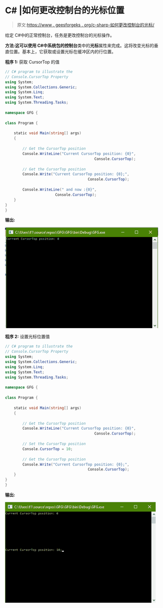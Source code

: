 # C# |如何更改控制台的光标位置

> 原文:[https://www . geesforgeks . org/c-sharp-如何更改控制台的光标/](https://www.geeksforgeeks.org/c-sharp-how-to-change-the-cursortop-of-the-console/)

给定 C#中的正常控制台，任务是更改控制台的光标操作。

**方法:**这可以使用 C#中系统包的**控制台**类中的**光标**属性来完成。这将改变光标的垂直位置。基本上，它获取或设置光标在缓冲区内的行位置。

**程序 1:** 获取 CursorTop 的值

```cs
// C# program to illustrate the
// Console.CursorTop Property
using System;
using System.Collections.Generic;
using System.Linq;
using System.Text;
using System.Threading.Tasks;

namespace GFG {

class Program {

    static void Main(string[] args)
    {

        // Get the CursorTop position
        Console.WriteLine("Current CursorTop position: {0}",
                                         Console.CursorTop);

        // Get the CursorTop position
        Console.Write("Current CursorTop position: {0};",
                                      Console.CursorTop);

        Console.WriteLine(" and now :{0}",
                       Console.CursorTop);
    }
}
}
```

**输出:**

![](img/a6209af5535f33e4120e73a29e81b478.png)

**程序 2:** 设置光标位置值

```cs
// C# program to illustrate the
// Console.CursorTop Property
using System;
using System.Collections.Generic;
using System.Linq;
using System.Text;
using System.Threading.Tasks;

namespace GFG {

class Program {

    static void Main(string[] args)
    {

        // Get the CursorTop position
        Console.WriteLine("Current CursorTop position: {0}",
                                         Console.CursorTop);

        // Set the CursorTop position
        Console.CursorTop = 10;

        // Get the CursorTop position
        Console.Write("Current CursorTop position: {0};",
                                      Console.CursorTop);
    }
}
}
```

**输出:**

![](img/6159ff3498b4474b4e48b33ec51ef631.png)